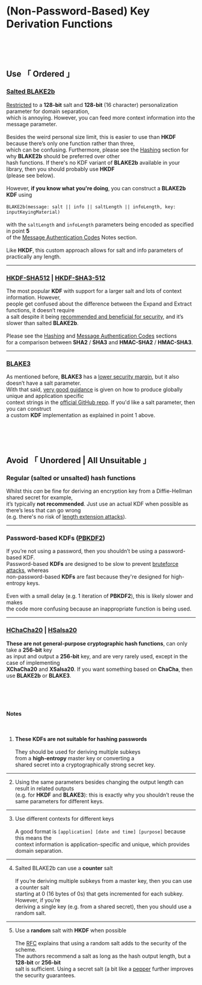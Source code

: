 
[ Key Derivation ]: https://doc.libsodium.org/key_derivation
[ Nonce Extension ]: https://doc.libsodium.org/key_derivation#nonce-extension

[ Blake 2 ]: https://www.blake2.net/blake2.pdf
[ Blake 3 ]: https://github.com/BLAKE3-team/BLAKE3#the-blake3-crate-
[ Blake 3 Specs ]: https://github.com/BLAKE3-team/BLAKE3-specs/blob/master/blake3.pdf
[ Blake 3 Github ]: https://github.com/BLAKE3-team/BLAKE3

[ RFC5869 ]: https://datatracker.ietf.org/doc/html/rfc5869#section-3.1

[ HKDF ]: https://en.wikipedia.org/wiki/HKDF
[ PBKDF2 ]: https://en.wikipedia.org/wiki/PBKDF2
[ XSalsa ]: https://cr.yp.to/snuffle/xsalsa-20110204.pdf
[ Pepper ]: https://en.wikipedia.org/wiki/Pepper_(cryptography)

[ Bruteforce Attack ]: https://en.wikipedia.org/wiki/Brute-force_attack
[ Length Extension Attack ]: https://en.wikipedia.org/wiki/Length_extension_attack





# (Non-Password-Based) Key Derivation Functions

<br>
<br>
<br>

## Use 「 Ordered 」

### [Salted BLAKE2b][ Key Derivation ]
[Restricted][ Blake 2 ] to a **128-bit** salt and **128-bit** (16 character) personalization parameter for domain separation,<br>
which is annoying. However, you can feed more context information into the message parameter.<br><br>
Besides the weird personal size limit, this is easier to use than **HKDF** because there’s only one function rather than three,<br>
which can be confusing. Furthermore, please see the [Hashing](./Hashing.md) section for why **BLAKE2b** should be preferred over other<br>
hash functions. If there's no KDF variant of **BLAKE2b** available in your library, then you should probably use **HKDF**<br>
(please see below).<br><br>
However, **if you know what you're doing**, you can construct a **BLAKE2b KDF** using<br><br>
`BLAKE2b(message: salt || info || saltLength || infoLength, key: inputKeyingMaterial)`<br><br>
with the `saltLength` and `infoLength` parameters being encoded as specified in point **5**<br>of the [Message Authentication Codes](./Message%20Authentication.md) Notes section.<br><br>Like **HKDF**, this custom approach allows for salt and info parameters of practically any length.

---

### [HKDF-SHA512][ HKDF ] | [HKDF-SHA3-512][ HKDF ]

The most popular **KDF** with support for a larger salt and lots of context information. However,<br>
people get confused about the difference between the Expand and Extract functions, it doesn’t require<br>a salt despite it being [recommended and beneficial for security][ RFC5869 ], and it’s slower than salted **BLAKE2b**.<br><br>
Please see the [Hashing](./Hashing.md) and [Message Authentication Codes](./Message%20Authentication.md) sections<br>
for a comparison between **SHA2** / **SHA3** and **HMAC-SHA2** / **HMAC-SHA3**.

---

### [BLAKE3][ Blake 3 ]

As mentioned before, **BLAKE3** has a [lower security margin][ Blake 3 Specs ], but it also doesn’t have a salt parameter.<br>
With that said, [very good guidance][ Blake 3 ] is given on how to produce globally unique and application specific<br>
context strings in the [official GitHub repo][ Blake 3 Github ]. If you'd like a salt parameter, then you can construct<br>
a custom **KDF** implementation as explained in point 1 above.


<br>
<br>
<br>

## Avoid 「 Unordered | All Unsuitable 」

### Regular (salted or unsalted) hash functions

Whilst this *can* be fine for deriving an encryption key from a Diffie-Hellman shared secret for example,<br>
it’s typically **not recommended**. Just use an actual KDF when possible as there’s less that can go wrong<br>
(e.g. there's no risk of [length extension attacks][ Length Extension Attack ]).

---

### Password-based KDFs ([PBKDF2][ PBKDF2 ])

If you’re not using a password, then you shouldn’t be using a password-based KDF.<br>
Password-based **KDFs** are designed to be slow to prevent [bruteforce attacks][ Bruteforce Attack ], whereas<br>
non-password-based **KDFs** are fast because they're designed for high-entropy keys.<br><br>
Even with a small delay (e.g. 1 iteration of **PBKDF2**), this is likely slower and makes<br>
the code more confusing because an inappropriate function is being used.

---

### [HChaCha20][ Nonce Extension ] | [HSalsa20][ XSalsa ]
**These are not general-purpose cryptographic hash functions**, can only take a **256-bit** key<br>
as input and output a **256-bit** key, and are very rarely used, except in the case of implementing<br>
**XChaCha20** and **XSalsa20**. If you want something based on **ChaCha**, then use **BLAKE2b** or **BLAKE3**.


<br>
<br>
<br>

#### Notes

<br>

1. **These KDFs are not suitable for hashing passwords**<br><br>
They should be used for deriving multiple subkeys<br>
from a **high-entropy** master key or converting a<br>
shared secret into a cryptographically strong secret key.

---

2. Using the same parameters besides changing the output length can result in related outputs<br>(e.g. for **HKDF** and **BLAKE3**): this is exactly why you shouldn’t reuse the same parameters for different keys.

---

3. Use different contexts for different keys<br><br>
A good format is `[application] [date and time] [purpose]` because this means the<br>
context information is application-specific and unique, which provides domain separation.

---

4. Salted BLAKE2b can use a **counter** salt<br><br>
If you’re deriving multiple subkeys from a master key, then you can use a counter salt<br>
starting at 0 (16 bytes of 0s) that gets incremented for each subkey. However, if you’re<br>
deriving a single key (e.g. from a shared secret), then you should use a random salt.

---

5. Use a **random** salt with **HKDF** when possible<br><br>
The [RFC][ RFC5869 ] explains that using a random salt adds to the security of the scheme.<br>
The authors recommend a salt as long as the hash output length, but a **128-bit** or **256-bit**<br>
salt is sufficient. Using a secret salt (a bit like a [pepper][ Pepper ] further improves the security guarantees.
